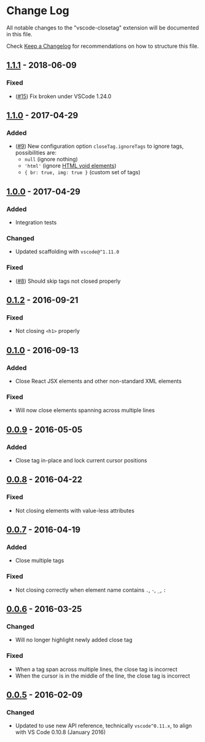 # Change Log
All notable changes to the "vscode-closetag" extension will be documented in this file.

Check [Keep a Changelog](http://keepachangelog.com/) for recommendations on how to structure this file.

## [1.1.1](https://github.com/compulim/vscode-closetag/releases/tag/v1.1.1) - 2018-06-09
### Fixed
- ([#15](https://github.com/compulim/vscode-closetag/issues/15)) Fix broken under VSCode 1.24.0

## [1.1.0](https://github.com/compulim/vscode-closetag/releases/tag/v1.1.0) - 2017-04-29
### Added
- ([#9](https://github.com/compulim/vscode-closetag/issues/9)) New configuration option `closeTag.ignoreTags` to ignore tags, possibilities are:
  - `null` (ignore nothing)
  - `'html'` (ignore [HTML void elements](https://www.w3.org/TR/html/syntax.html#void-elements))
  - `{ br: true, img: true }` (custom set of tags)

## [1.0.0](https://github.com/compulim/vscode-closetag/releases/tag/v1.0.0) - 2017-04-29
### Added
- Integration tests

### Changed
- Updated scaffolding with `vscode@^1.11.0`

### Fixed
- ([#8](https://github.com/compulim/vscode-closetag/issues/8)) Should skip tags not closed properly

## [0.1.2](https://github.com/compulim/vscode-closetag/releases/tag/0.1.2) - 2016-09-21
### Fixed
- Not closing `<h1>` properly

## [0.1.0](https://github.com/compulim/vscode-closetag/releases/tag/0.1.0) - 2016-09-13
### Added
- Close React JSX elements and other non-standard XML elements

### Fixed
- Will now close elements spanning across multiple lines

## [0.0.9](https://github.com/compulim/vscode-closetag/releases/tag/0.0.9) - 2016-05-05
### Added
- Close tag in-place and lock current cursor positions

## [0.0.8](https://github.com/compulim/vscode-closetag/releases/tag/0.0.8) - 2016-04-22
### Fixed
- Not closing elements with value-less attributes

## [0.0.7](https://github.com/compulim/vscode-closetag/releases/tag/0.0.7) - 2016-04-19
### Added
- Close multiple tags

### Fixed
- Not closing correctly when element name contains `.`, `-`, `_`, `:`

## [0.0.6](https://github.com/compulim/vscode-closetag/releases/tag/0.0.6) - 2016-03-25
### Changed
- Will no longer highlight newly added close tag

### Fixed
- When a tag span across multiple lines, the close tag is incorrect
- When the cursor is in the middle of the line, the close tag is incorrect

## [0.0.5](https://github.com/compulim/vscode-closetag/releases/tag/0.0.5) - 2016-02-09
### Changed
- Updated to use new API reference, technically `vscode^0.11.x`, to align with VS Code 0.10.8 (January 2016)
